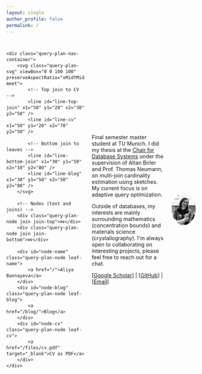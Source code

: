 ```yaml
---
layout: single
author_profile: false
permalink: /
---
```

<style>
/* Container for the entire navigation module */
.query-plan-nav-container {
    position: relative;
    width: 100%;
    max-width: 250px;
    height: 220px; /* Fixed height for stable positioning */
    margin: 0 auto;
    font-family: monospace;
}

/* The SVG canvas for drawing lines */
.query-plan-svg {
    position: absolute;
    top: 0;
    left: 0;
    width: 100%;
    height: 100%;
    z-index: 1;
}

/* Style for the SVG lines */
.query-plan-svg line {
    stroke: #999;
    stroke-width: 2;
    transition: stroke 0.3s ease;
}

/* Class to highlight a line on hover */
.query-plan-svg line.highlight {
    stroke: #007bff;
    stroke-width: 3;
}

/* General style for all nodes */
.query-plan-node {
    position: absolute;
    transform: translate(-50%, -50%);
    z-index: 2;
    text-align: center;
}

.query-plan-node a {
    text-decoration: none;
    font-weight: bold;
    font-size: 1.1em;
    padding: 0.2em 0;
    background-color: transparent; /* TRANSPARENT BACKGROUND */
}

.query-plan-node.join {
    font-size: 2em;
    background: transparent;
}

/* Positioning for the new left-deep tree */
.query-plan-node.join-top { top: 20%; left: 50%; }
.query-plan-node.join-bottom { top: 50%; left: 30%; }
.query-plan-node.leaf-cv { top: 50%; left: 70%; }
.query-plan-node.leaf-blog { top: 80%; left: 50%; }
.query-plan-node.leaf-name { top: 80%; left: 10%; }
</style>

<div style="display: flex; align-items: center; margin-top: 2em;">
  <div style="flex: 1.5; padding-right: 20px;">
    
    <div class="query-plan-nav-container">
        <svg class="query-plan-svg" viewBox="0 0 100 100" preserveAspectRatio="xMidYMid meet">
            <!-- Top join to CV -->
            <line id="line-top-join" x1="50" y1="20" x2="30" y2="50" />
            <line id="line-cv" x1="50" y1="20" x2="70" y2="50" />
            
            <!-- Bottom join to leaves -->
            <line id="line-bottom-join" x1="30" y1="50" x2="10" y2="80" />
            <line id="line-blog" x1="30" y1="50" x2="50" y2="80" />
        </svg>

        <!-- Nodes (text and joins) -->
        <div class="query-plan-node join join-top">⋈</div>
        <div class="query-plan-node join join-bottom">⋈</div>

        <div id="node-name" class="query-plan-node leaf-name">
            <a href="/">Aliya Bannayeva</a>
        </div>
        <div id="node-blog" class="query-plan-node leaf-blog">
            <a href="/blog/">Blog</a>
        </div>
        <div id="node-cv" class="query-plan-node leaf-cv">
            <a href="/files/cv.pdf" target="_blank">CV as PDF</a>
        </div>
    </div>

  </div>
  <div style="flex: 3; padding-right: 20px;">
    <p>Final semester master student at TU Munich. I did my thesis at the <a href="https://db.in.tum.de/">Chair for Database Systems</a> under the supervision of Altan Birler and Prof. Thomas Neumann, on multi-join cardinality estimation using sketches. My current focus is on adaptive query optimization. </p>
    <p>Outside of databases, my interests are mainly surrounding mathematics (concentration bounds) and materials science (crystallography). I'm always open to collaborating on interesting projects, please feel free to reach out for a chat.</p>
    <p>[<a href="https://scholar.google.com/citations?user=qyOolasAAAAJ&hl=en">Google Scholar</a>] | [<a href="https://github.com/bannayeva">GitHub</a>] | [<a href="mailto:aliya.bannaeva@gmail.com">Email</a>]</p>
  </div>
  <div style="flex: 1;">
    <img src="/images/profile.png" alt="Aliya Bannayeva" style="border-radius: 50%; max-width: 100%; height: auto;">
  </div>
</div>

<script>
document.addEventListener('DOMContentLoaded', function() {
    const nameNode = document.getElementById('node-name');
    const blogNode = document.getElementById('node-blog');
    const cvNode = document.getElementById('node-cv');

    const lineTopJoin = document.getElementById('line-top-join');
    const lineBottomJoin = document.getElementById('line-bottom-join');
    const lineCv = document.getElementById('line-cv');
    const lineBlog = document.getElementById('line-blog');

    nameNode.addEventListener('mouseover', () => { lineBottomJoin.classList.add('highlight'); lineTopJoin.classList.add('highlight'); });
    nameNode.addEventListener('mouseout', () => { lineBottomJoin.classList.remove('highlight'); lineTopJoin.classList.remove('highlight'); });

    blogNode.addEventListener('mouseover', () => { lineBlog.classList.add('highlight'); lineTopJoin.classList.add('highlight'); });
    blogNode.addEventListener('mouseout', () => { lineBlog.classList.remove('highlight'); lineTopJoin.classList.remove('highlight'); });
    
    cvNode.addEventListener('mouseover', () => lineCv.classList.add('highlight'));
    cvNode.addEventListener('mouseout', () => lineCv.classList.remove('highlight'));
});
</script>